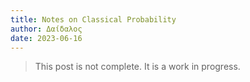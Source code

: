 ```yaml
---
title: Notes on Classical Probability
author: Δαίδαλος
date: 2023-06-16
---
```


> This post is not complete. It is a work in progress.
